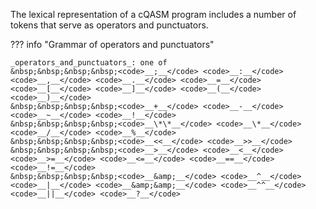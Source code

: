 The lexical representation of a cQASM program includes a number of tokens that serve as operators and punctuators.


??? info "Grammar of operators and punctuators" 

    _operators_and_punctuators_: one of  
    &nbsp;&nbsp;&nbsp;&nbsp;<code>__;__</code> <code>__:__</code> <code>__,__</code> <code>__.__</code> <code>__=__</code> <code>__[__</code> <code>__]__</code> <code>__(__</code> <code>__)__</code>  
    &nbsp;&nbsp;&nbsp;&nbsp;<code>__+__</code> <code>__-__</code> <code>__~__</code> <code>__!__</code>  
    &nbsp;&nbsp;&nbsp;&nbsp;<code>__\*\*__</code> <code>__\*__</code> <code>__/__</code> <code>__%__</code>  
    &nbsp;&nbsp;&nbsp;&nbsp;<code>__<<__</code> <code>__>>__</code>  
    &nbsp;&nbsp;&nbsp;&nbsp;<code>__>__</code> <code>__<__</code> <code>__>=__</code> <code>__<=__</code> <code>__==__</code> <code>__!=__</code>  
    &nbsp;&nbsp;&nbsp;&nbsp;<code>__&amp;__</code> <code>__^__</code> <code>__|__</code> <code>__&amp;&amp;__</code> <code>__^^__</code> <code>__||__</code> <code>__?__</code>